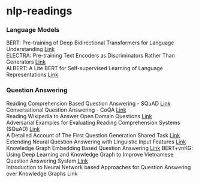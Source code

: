 # nlp-readings


### Language Models

BERT: Pre-training of Deep Bidirectional Transformers for Language Understanding <a href="https://arxiv.org/pdf/1810.04805.pdf">Link</a> \
ELECTRA: Pre-training Text Encoders as Discriminators Rather Than Generators <a href="https://arxiv.org/pdf/2003.10555.pdf ">Link</a> \
ALBERT: A Lite BERT for Self-supervised Learning of Language Representations <a href="https://arxiv.org/pdf/1909.11942.pdf">Link</a> 


### Question Answering

Reading Comprehension Based Question Answering - SQuAD <a href="https://rajpurkar.github.io/SQuAD-explorer">Link</a> \
Conversational Question Answering - CoQA <a href="https://stanfordnlp.github.io/coqa">Link</a> \
Reading Wikipedia to Answer Open Domain Questions <a href="https://arxiv.org/abs/1704.00051">Link</a> \
Adversarial Examples for Evaluating Reading Comprehension Systems (SQuAD)  <a href="https://arxiv.org/pdf/1707.07328.pdf">Link</a> \
A Detailed Account of The First Question Generation Shared Task <a href="https://www.aclweb.org/anthology/W10-4234.pdf">Link</a> \
Extending Neural Question Answering with Linguistic Input Features <a href="https://www.aclweb.org/anthology/W19-5806.pdf">Link</a> \
Knowledge Graph Embedding Based Question Answering <a href="http://research.baidu.com/Public/uploads/5c1c9a58317b3.pdf">Link</a> 
BERT+vnKG: Using Deep Learning and Knowledge Graph to Improve Vietnamese Question Answering System <a href="https://www.researchgate.net/publication/343423827_BERTvnKG_Using_Deep_Learning_and_Knowledge_Graph_to_Improve_Vietnamese_Question_Answering_System">Link</a> \
Introduction to Neural Network based Approaches for Question Answering over Knowledge Graphs <a ref="https://arxiv.org/pdf/1907.09361.pdf">Link</a> 

